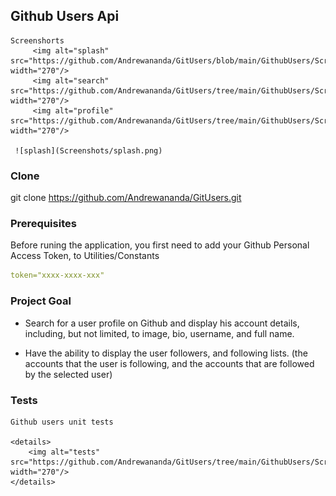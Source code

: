 ## Github Users Api
	
	Screenshorts
		 <img alt="splash" src="https://github.com/Andrewananda/GitUsers/blob/main/GithubUsers/Screenshots/splash.png" width="270"/> 
		 <img alt="search" src="https://github.com/Andrewananda/GitUsers/tree/main/GithubUsers/Screenshots/search.png" width="270"/> 
		 <img alt="profile" src="https://github.com/Andrewananda/GitUsers/tree/main/GithubUsers/Screenshots/profile.png" width="270"/>
	 
	 ![splash](Screenshots/splash.png)


### Clone
git clone https://github.com/Andrewananda/GitUsers.git


### Prerequisites
Before runing the application, you first need to add your Github Personal Access Token, to Utilities/Constants

```yaml
token="xxxx-xxxx-xxx"
```

### Project Goal

* Search for a user profile on Github and display his account details, including, but not limited, to image, bio, username, and full name.

* Have the ability to display the user followers, and following lists. (the accounts that the user is following, and the accounts that are followed by the selected user)


### Tests
	Github users unit tests
	
	<details>
		<img alt="tests" src="https://github.com/Andrewananda/GitUsers/tree/main/GithubUsers/Screenshots/tests.png" width="270"/>
	</details>
